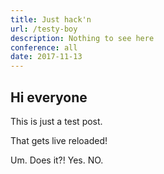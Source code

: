 ```yaml
---
title: Just hack'n
url: /testy-boy
description: Nothing to see here
conference: all
date: 2017-11-13
---
```


## Hi everyone

This is just a test post.

That gets live reloaded!

Um. Does it?! Yes. NO.
